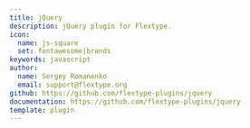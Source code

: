 ```yaml
---
title: jQuery
description: jQuery plugin for Flextype.
icon:
  name: js-square
  set: fontawesome|brands
keywords: javascript
author:
  name: Sergey Romanenko
  email: support@flextype.org
github: https://github.com/flextype-plugins/jquery
documentation: https://github.com/flextype-plugins/jquery
template: plugin
---
```

